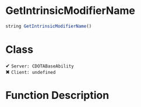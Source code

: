 # GetIntrinsicModifierName
```js
string GetIntrinsicModifierName()
```
# Class
✔ `Server: CDOTABaseAbility`  
✖ `Client: undefined`  

# Function Description

